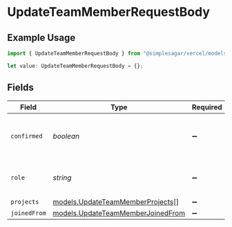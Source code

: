 # UpdateTeamMemberRequestBody

## Example Usage

```typescript
import { UpdateTeamMemberRequestBody } from "@simplesagar/vercel/models/updateteammemberop.js";

let value: UpdateTeamMemberRequestBody = {};
```

## Fields

| Field                                                                        | Type                                                                         | Required                                                                     | Description                                                                  | Example                                                                      |
| ---------------------------------------------------------------------------- | ---------------------------------------------------------------------------- | ---------------------------------------------------------------------------- | ---------------------------------------------------------------------------- | ---------------------------------------------------------------------------- |
| `confirmed`                                                                  | *boolean*                                                                    | :heavy_minus_sign:                                                           | Accept a user who requested access to the team.                              | true                                                                         |
| `role`                                                                       | *string*                                                                     | :heavy_minus_sign:                                                           | The role in the team of the member.                                          | [<br/>"MEMBER",<br/>"VIEWER"<br/>]                                           |
| `projects`                                                                   | [models.UpdateTeamMemberProjects](../models/updateteammemberprojects.md)[]   | :heavy_minus_sign:                                                           | N/A                                                                          |                                                                              |
| `joinedFrom`                                                                 | [models.UpdateTeamMemberJoinedFrom](../models/updateteammemberjoinedfrom.md) | :heavy_minus_sign:                                                           | N/A                                                                          |                                                                              |